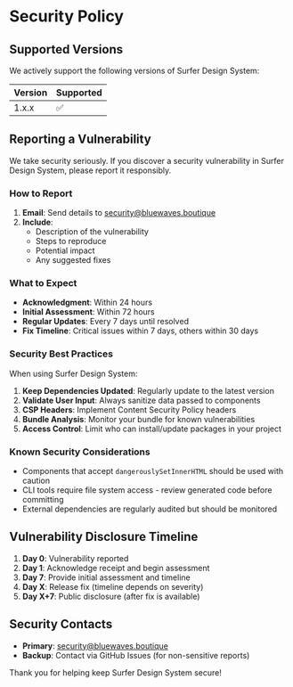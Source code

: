 # Security Policy

## Supported Versions

We actively support the following versions of Surfer Design System:

| Version | Supported          |
| ------- | ------------------ |
| 1.x.x   | :white_check_mark: |

## Reporting a Vulnerability

We take security seriously. If you discover a security vulnerability in Surfer Design System, please report it responsibly.

### How to Report

1. **Email**: Send details to security@bluewaves.boutique
2. **Include**: 
   - Description of the vulnerability
   - Steps to reproduce
   - Potential impact
   - Any suggested fixes

### What to Expect

- **Acknowledgment**: Within 24 hours
- **Initial Assessment**: Within 72 hours  
- **Regular Updates**: Every 7 days until resolved
- **Fix Timeline**: Critical issues within 7 days, others within 30 days

### Security Best Practices

When using Surfer Design System:

1. **Keep Dependencies Updated**: Regularly update to the latest version
2. **Validate User Input**: Always sanitize data passed to components
3. **CSP Headers**: Implement Content Security Policy headers
4. **Bundle Analysis**: Monitor your bundle for known vulnerabilities
5. **Access Control**: Limit who can install/update packages in your project

### Known Security Considerations

- Components that accept `dangerouslySetInnerHTML` should be used with caution
- CLI tools require file system access - review generated code before committing
- External dependencies are regularly audited but should be monitored

## Vulnerability Disclosure Timeline

1. **Day 0**: Vulnerability reported
2. **Day 1**: Acknowledge receipt and begin assessment
3. **Day 7**: Provide initial assessment and timeline
4. **Day X**: Release fix (timeline depends on severity)
5. **Day X+7**: Public disclosure (after fix is available)

## Security Contacts

- **Primary**: security@bluewaves.boutique
- **Backup**: Contact via GitHub Issues (for non-sensitive reports)

Thank you for helping keep Surfer Design System secure!